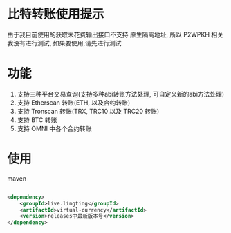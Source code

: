 # 比特转账使用提示

由于我目前使用的获取未花费输出接口不支持 原生隔离地址, 所以 P2WPKH 相关我没有进行测试, 如果要使用,请先进行测试

# 功能

1. 支持三种平台交易查询(支持多种abi转账方法处理, 可自定义新的abi方法处理)
2. 支持 Etherscan 转账(ETH, 以及合约转账)
3. 支持 Tronscan 转账(TRX, TRC10 以及 TRC20 转账)
3. 支持 BTC 转账
4. 支持 OMNI 中各个合约转账

# 使用

maven

```xml

<dependency>
    <groupId>live.lingting</groupId>
    <artifactId>virtual-currency</artifactId>
    <version>releases中最新版本号</version>
</dependency>
```